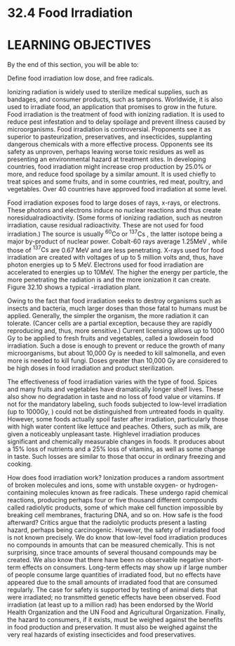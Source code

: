 # 32.4 Food Irradiation

# LEARNING OBJECTIVES

By the end of this section, you will be able to:

Define food irradiation low dose, and free radicals.

Ionizing radiation is widely used to sterilize medical supplies, such as bandages, and consumer products, such as tampons. Worldwide, it is also used to irradiate food, an application that promises to grow in the future. Food irradiation is the treatment of food with ionizing radiation. It is used to reduce pest infestation and to delay spoilage and prevent illness caused by microorganisms. Food irradiation is controversial. Proponents see it as superior to pasteurization, preservatives, and insecticides, supplanting dangerous chemicals with a more effective process. Opponents see its safety as unproven, perhaps leaving worse toxic residues as well as presenting an environmental hazard at treatment sites. In developing countries, food irradiation might increase crop production by $2 5 . 0 \%$ or more, and reduce food spoilage by a similar amount. It is used chiefly to treat spices and some fruits, and in some countries, red meat, poultry, and vegetables. Over 40 countries have approved food irradiation at some level.

Food irradiation exposes food to large doses of rays, x-rays, or electrons. These photons and electrons induce no nuclear reactions and thus create noresidualradioactivity. (Some forms of ionizing radiation, such as neutron irradiation, cause residual radioactivity. These are not used for food irradiation.) The source is usually $^ { 6 0 } \mathrm { C o }$ or $^ { 1 3 7 } \mathrm { C s }$ , the latter isotope being a major by-product of nuclear power. Cobalt-60 rays average $1 . 2 5 \mathsf { M e V }$ , while those of $^ { 1 3 7 } \mathrm { C s }$ are $0 . 6 7 ~ \mathsf { M e V }$ and are less penetrating. X-rays used for food irradiation are created with voltages of up to 5 million volts and, thus, have photon energies up to 5 MeV. Electrons used for food irradiation are accelerated to energies up to $\mathsf { 1 0 \mathsf { M e V } } .$ The higher the energy per particle, the more penetrating the radiation is and the more ionization it can create. Figure 32.10 shows a typical -irradiation plant.

Owing to the fact that food irradiation seeks to destroy organisms such as insects and bacteria, much larger doses than those fatal to humans must be applied. Generally, the simpler the organism, the more radiation it can tolerate. (Cancer cells are a partial exception, because they are rapidly reproducing and, thus, more sensitive.) Current licensing allows up to 1000 Gy to be applied to fresh fruits and vegetables, called a lowdosein food irradiation. Such a dose is enough to prevent or reduce the growth of many microorganisms, but about 10,000 Gy is needed to kill salmonella, and even more is needed to kill fungi. Doses greater than 10,000 Gy are considered to be high doses in food irradiation and product sterilization.

The effectiveness of food irradiation varies with the type of food. Spices and many fruits and vegetables have dramatically longer shelf lives. These also show no degradation in taste and no loss of food value or vitamins. If not for the mandatory labeling, such foods subjected to low-level irradiation (up to $\mathsf { 1 0 0 0 } \mathsf { G y } ,$ ) could not be distinguished from untreated foods in quality. However, some foods actually spoil faster after irradiation, particularly those with high water content like lettuce and peaches. Others, such as milk, are given a noticeably unpleasant taste. Highlevel irradiation produces significant and chemically measurable changes in foods. It produces about a $1 5 \%$ loss of nutrients and a $2 5 \%$ loss of vitamins, as well as some change in taste. Such losses are similar to those that occur in ordinary freezing and cooking.

How does food irradiation work? Ionization produces a random assortment of broken molecules and ions, some with unstable oxygen- or hydrogen-containing molecules known as free radicals. These undergo rapid chemical reactions, producing perhaps four or five thousand different compounds called radiolytic products, some of which make cell function impossible by breaking cell membranes, fracturing DNA, and so on. How safe is the food afterward? Critics argue that the radiolytic products present a lasting hazard, perhaps being carcinogenic. However, the safety of irradiated food is not known precisely. We do know that low-level food irradiation produces no compounds in amounts that can be measured chemically. This is not surprising, since trace amounts of several thousand compounds may be created. We also know that there have been no observable negative short-term effects on consumers. Long-term effects may show up if large number of people consume large quantities of irradiated food, but no effects have appeared due to the small amounts of irradiated food that are consumed regularly. The case for safety is supported by testing of animal diets that were irradiated; no transmitted genetic effects have been observed. Food irradiation (at least up to a million rad) has been endorsed by the World Health Organization and the UN Food and Agricultural Organization. Finally, the hazard to consumers, if it exists, must be weighed against the benefits in food production and preservation. It must also be weighed against the very real hazards of existing insecticides and food preservatives.